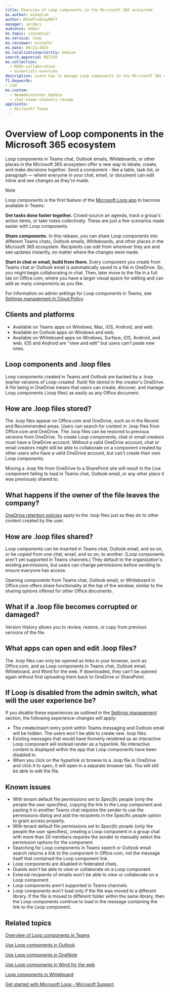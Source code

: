 ```yaml
---
title: Overview of Loop components in the Microsoft 365 ecosystem
ms.author: mikeplum
author: MikePlumleyMSFT
manager: serdars
audience: Admin
ms.topic: conceptual
ms.service: loop
ms.reviewer: michalbr
ms.date: 08/21/2023
ms.localizationpriority: medium
search.appverid: MET150
ms.collection: 
  - M365-collaboration
  - essentials-overview
description: Learn how to manage Loop components in the Microsoft 365 ecosystem.
f1.keywords:
- CSH
ms.custom: 
  - NewAdminCenter_Update
  - chat-teams-channels-revamp
appliesto: 
  - Microsoft Teams
---
```


# Overview of Loop components in the Microsoft 365 ecosystem

Loop components in Teams chat, Outlook emails, Whiteboards, or other places in the Microsoft 365 ecosystem offer a new way to ideate, create, and make decisions together. Send a component - like a table, task list, or paragraph — where everyone in your chat, email, or document can edit inline and see changes as they're made.

> [!Note]
> Loop components is the first feature of the [Microsoft Loop app](https://www.microsoft.com/en-us/microsoft-loop) to become available in Teams.

**Get tasks done faster together.** Crowd-source an agenda, track a group's action items, or take notes collectively. These are just a few scenarios made easier with Loop components.

**Share components.** In this release, you can share Loop components into different Teams chats, Outlook emails, Whiteboards, and other places in the Microsoft 365 ecosystem. Recipients can edit from wherever they are and see updates instantly, no matter where the changes were made.

**Start in chat or email, build from there.** Every component you create from Teams chat or Outlook email is automatically saved to a file in OneDrive. So, you might begin collaborating in chat. Then, later move to the file in a full tab on Office.com, where you have a larger visual space for editing and can add as many components as you like.

For information on admin settings for Loop components in Teams, see [Settings management in Cloud Policy](loop-workspaces-configuration.md#settings-management-in-cloud-policy).

## Clients and platforms

- Available on Teams apps on Windows, Mac, iOS, Android, and web.
- Available on Outlook apps on Windows and web.
- Available on Whiteboard apps on Windows, Surface, iOS, Android, and web. iOS and Android are "view and edit" but users can't paste new ones.

## Loop components and .loop files

Loop components created in Teams and Outlook are backed by a .loop (earlier versions of Loop-created .fluid) file stored in the creator's OneDrive. A file being in OneDrive means that users can create, discover, and manage Loop components (.loop files) as easily as any Office document.

## How are .loop files stored?

The .loop files appear on Office.com and OneDrive, such as in the Recent and Recommended areas. Users can search for content in .loop files from Office.com and OneDrive. The .loop files can be restored to previous versions from OneDrive. To create Loop components, chat or email creators must have a OneDrive account. Without a valid OneDrive account, chat or email creators might still be able to collaborate on a component created by other users who have a valid OneDrive account, but can't create their own Loop components.

Moving a .loop file from OneDrive to a SharePoint site will result in the Live component failing to load in Teams chat, Outlook email, or any other place it was previously shared to.

## What happens if the owner of the file leaves the company?

[OneDrive retention policies](/sharepoint/retention-and-deletion) apply to the .loop files just as they do to other content created by the user.

## How are .loop files shared?

Loop components can be inserted in Teams chat, Outlook email, and so on, or be copied from one chat, email, and so on, to another. (Loop components aren't yet supported in Teams channels.) They default to the organization's existing permissions, but users can change permissions before sending to ensure everyone has access.

Opening components from Teams chat, Outlook email, or Whiteboard in Office.com offers share functionality at the top of the window, similar to the sharing options offered for other Office documents.

## What if a .loop file becomes corrupted or damaged?

Version History allows you to review, restore, or copy from previous versions of the file.

## What apps can open and edit .loop files?

The .loop files can only be opened as links in your browser, such as Office.com, and as Loop components in Teams chat, Outlook email, Whiteboard, and Word for the web. If downloaded, they can't be opened again without first uploading them back to OneDrive or SharePoint.

## If Loop is disabled from the admin switch, what will the user experience be?

If you disable these experiences as outlined in the [Settings management](loop-workspaces-configuration.md#settings-management-in-cloud-policy) section, the following experience-changes will apply:
- The create/insert entry point within Teams messaging and Outlook email will be hidden. The users won't be able to create new .loop files.
- Existing messages that would have formerly rendered as an interactive Loop component will instead render as a hyperlink. No interactive content is displayed within the app that Loop components have been disabled in.
- When you click on the hyperlink or browse to a .loop file in OneDrive and click it to open, it will open in a separate browser tab. You will still be able to edit the file.

## Known issues

- With tenant default file permissions set to *Specific people* (only the people the user specifies), copying the link to the Loop component and pasting it in another Teams chat requires the sender to use the permissions dialog and add the recipients in the Specific people option to grant access properly.
- With tenant default file permissions set to *Specific people* (only the people the user specifies), creating a Loop component in a group chat with more than 20 members requires the sender to manually select the permission options for the component.
- Searching for Loop components in Teams search or Outlook email search returns a link to the component in Office.com, not the message itself that contained the Loop component link.
- Loop components are disabled in federated chats.
- Guests won't be able to view or collaborate on a Loop component.
- External recipients of emails won't be able to view or collaborate on a Loop component.
- Loop components aren't supported in Teams channels.
- Loop components won't load only if the file was moved to a different library. If the file is moved to different folder within the same library, then the Loop components continue to load in the message containing the link to the Loop component.

## Related topics

[Overview of Loop components in Teams](/microsoftteams/live-components-in-teams)

[Use Loop components in Outlook](https://support.microsoft.com/office/9b47c279-011d-4042-bd7f-8bbfca0cb136)

[Use Loop components in OneNote](https://support.microsoft.com/office/use-loop-components-in-onenote-ed8a43d9-f6fd-4ad6-bc9d-8841db4da459)

[Use Loop components in Word for the web](https://support.microsoft.com/office/use-loop-components-in-word-for-the-web-645cc20d-5c98-4bdb-b559-380c5a27c5e5)

[Loop components in Whiteboard](https://support.microsoft.com/office/loop-components-in-whiteboard-c5f08f54-995e-473e-be6e-7f92555da347)

[Get started with Microsoft Loop - Microsoft Support](https://support.microsoft.com/office/get-started-with-microsoft-loop-9f4d8d4f-dfc6-4518-9ef6-069408c21f0c)
